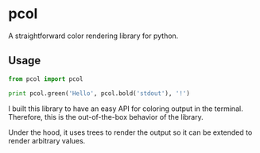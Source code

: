 # pcol
A straightforward color rendering library for python.

## Usage

```python
from pcol import pcol

print pcol.green('Hello', pcol.bold('stdout'), '!')
```

I built this library to have an easy API for coloring output in the
terminal. Therefore, this is the out-of-the-box behavior of the library.

Under the hood, it uses trees to render the output so it can be extended
to render arbitrary values.

